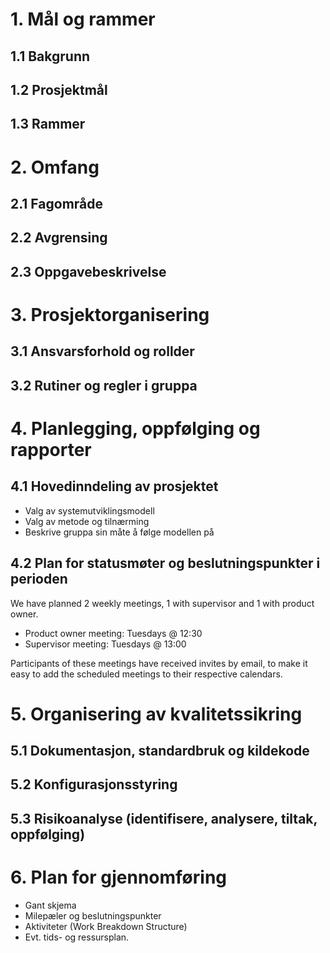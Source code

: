 # 1. Mål og rammer

## 1.1 Bakgrunn
## 1.2 Prosjektmål
## 1.3 Rammer

# 2. Omfang

## 2.1 Fagområde
## 2.2 Avgrensing
## 2.3 Oppgavebeskrivelse

# 3. Prosjektorganisering

## 3.1 Ansvarsforhold og rollder
## 3.2 Rutiner og regler i gruppa

# 4. Planlegging, oppfølging og rapporter

## 4.1 Hovedinndeling av prosjektet
- Valg av systemutviklingsmodell
- Valg av metode og tilnærming
- Beskrive gruppa sin måte å følge modellen på

## 4.2 Plan for statusmøter og beslutningspunkter i perioden

We have planned 2 weekly meetings, 1 with supervisor and 1 with product owner.

- Product owner meeting: Tuesdays @ 12:30
- Supervisor meeting: Tuesdays @ 13:00

Participants of these meetings have received invites by email, to make it easy to add the scheduled meetings to their respective calendars.


# 5. Organisering av kvalitetssikring

## 5.1 Dokumentasjon, standardbruk og kildekode
## 5.2 Konfigurasjonsstyring
## 5.3 Risikoanalyse (identifisere, analysere, tiltak, oppfølging)

# 6. Plan for gjennomføring
- Gant skjema
- Milepæler og beslutningspunkter
- Aktiviteter (Work Breakdown Structure)
- Evt. tids- og ressursplan.

